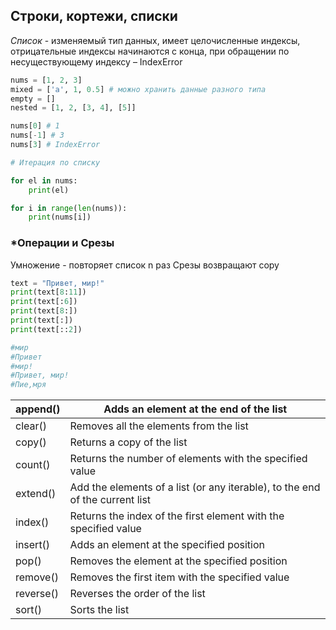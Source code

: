 ## Строки, кортежи, списки

*Список* - изменяемый тип данных, имеет целочисленные индексы, отрицательные индексы начинаются с конца, при обращении по несуществующему индексу – IndexError

```python
nums = [1, 2, 3]
mixed = ['a', 1, 0.5] # можно хранить данные разного типа
empty = []
nested = [1, 2, [3, 4], [5]]

nums[0] # 1
nums[-1] # 3
nums[3] # IndexError

# Итерация по списку

for el in nums:
	print(el)

for i in range(len(nums)):
	print(nums[i])

```

### *Операции и Срезы
Умножение - повторяет список n раз
Срезы возвращают copy
```python
text = "Привет, мир!"
print(text[8:11])
print(text[:6])
print(text[8:])
print(text[:])
print(text[::2])

#мир 
#Привет
#мир!
#Привет, мир!
#Пие,мря
```

| append()  | Adds an element at the end of the list                                       |
| --------- | ---------------------------------------------------------------------------- |
| clear()   | Removes all the elements from the list                                       |
| copy()    | Returns a copy of the list                                                   |
| count()   | Returns the number of elements with the specified value                      |
| extend()  | Add the elements of a list (or any iterable), to the end of the current list |
| index()   | Returns the index of the first element with the specified value              |
| insert()  | Adds an element at the specified position                                    |
| pop()     | Removes the element at the specified position                                |
| remove()  | Removes the first item with the specified value                              |
| reverse() | Reverses the order of the list                                               |
| sort()    | Sorts the list                                                               |


